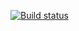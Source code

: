 [![Build status](https://ci.appveyor.com/api/projects/status/k9ul46pif4p0p218?svg=true)](https://ci.appveyor.com/project/OLGA29032024/projectselenide)
